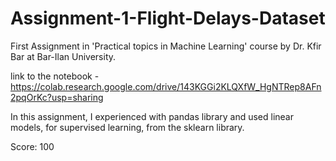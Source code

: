 # Assignment-1-Flight-Delays-Dataset
First Assignment in 'Practical topics in Machine Learning' course by Dr. Kfir Bar at Bar-Ilan University.

link to the notebook - https://colab.research.google.com/drive/143KGGi2KLQXfW_HgNTRep8AFn2pqOrKc?usp=sharing

In this assignment, I experienced with pandas library and used linear models, for supervised learning, from the sklearn library.

Score: 100
